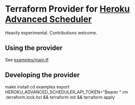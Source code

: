 # Terraform Provider for [Heroku Advanced Scheduler](https://www.advancedscheduler.io/)

Heavily experimental. Contributions welcome.

## Using the provider

See [examples/main.tf](examples/main.tf).

## Developing the provider

make install
cd examples
export HEROKU_ADVANCED_SCHEDULER_API_TOKEN="Bearer <the token>"
rm .terraform.lock.hcl && terraform init && terraform apply

